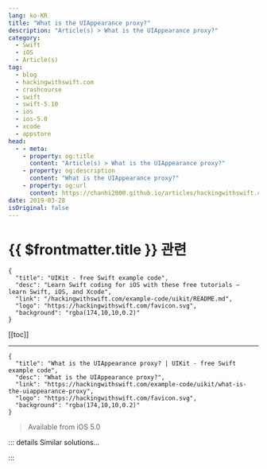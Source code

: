 ```yaml
---
lang: ko-KR
title: "What is the UIAppearance proxy?"
description: "Article(s) > What is the UIAppearance proxy?"
category:
  - Swift
  - iOS
  - Article(s)
tag: 
  - blog
  - hackingwithswift.com
  - crashcourse
  - swift
  - swift-5.10
  - ios
  - ios-5.0
  - xcode
  - appstore
head:
  - - meta:
    - property: og:title
      content: "Article(s) > What is the UIAppearance proxy?"
    - property: og:description
      content: "What is the UIAppearance proxy?"
    - property: og:url
      content: https://chanhi2000.github.io/articles/hackingwithswift.com/example-code/uikit/what-is-the-uiappearance-proxy.html
date: 2019-03-28
isOriginal: false
---
```


# {{ $frontmatter.title }} 관련

```component VPCard
{
  "title": "UIKit - free Swift example code",
  "desc": "Learn Swift coding for iOS with these free tutorials – learn Swift, iOS, and Xcode",
  "link": "/hackingwithswift.com/example-code/uikit/README.md",
  "logo": "https://hackingwithswift.com/favicon.svg",
  "background": "rgba(174,10,10,0.2)"
}
```

[[toc]]

---

```component VPCard
{
  "title": "What is the UIAppearance proxy? | UIKit - free Swift example code",
  "desc": "What is the UIAppearance proxy?",
  "link": "https://hackingwithswift.com/example-code/uikit/what-is-the-uiappearance-proxy",
  "logo": "https://hackingwithswift.com/favicon.svg",
  "background": "rgba(174,10,10,0.2)"
}
```

> Available from iOS 5.0

<!-- TODO: 작성 -->

<!--
If you need to make broad changes to UIKit components, the UIAppearance proxy is your friend: you can treat it like an instance of any given UIKit type, except the changes you make there apply to all new instances of that type. Note: it applies to *new* instances of that, and won’t change any *existing* instances you have created.

For example, if you want all navigation bars to have a red background color regardless of where they appear in your app, you could put this into the `didFinishLaunching` method of your app delegate:

```swift
UINavigationBar.appearance().barTintColor = .red
```

For more precise changes you can use `appearance(whenContainedInInstancesOf:)` and specify a container appearance proxy. For example, you might want to make bar button items one color when they appear in navigation bars and another color when they appear in toolbars:

```swift
UIBarButtonItem.appearance(whenContainedInInstancesOf: [UINavigationBar.self]).tintColor = .green
UIBarButtonItem.appearance(whenContainedInInstancesOf: [UIToolbar.self]).tintColor = .red
```

While that’s easy to do, I hope you at least choose better colors!

-->

::: details Similar solutions…

<!--
/quick-start/swiftui/how-to-detect-when-the-size-or-position-of-a-view-changes">How to detect when the size or position of a view changes 
/quick-start/swiftui/how-to-dynamically-adjust-the-appearance-of-a-view-based-on-its-size-and-location">How to dynamically adjust the appearance of a view based on its size and location 
/quick-start/swiftui/how-to-scroll-to-a-specific-row-in-a-list">How to scroll to a specific row in a list 
/quick-start/swiftui/how-to-add-metal-shaders-to-swiftui-views-using-layer-effects">How to add Metal shaders to SwiftUI views using layer effects 
/example-code/uikit/how-to-style-the-font-in-a-uinavigationbars-title">How to style the font in a UINavigationBar's title</a>
-->

:::


